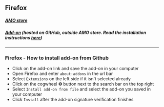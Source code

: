 ## Firefox

##### [AMO store](https://addons.mozilla.org/firefox/addon/particle-iridium/)  
##### [Add-on](https://github.com/ParticleCore/Iridium/raw/master/dist/Iridium.xpi) (hosted on GitHub, outside AMO store. Read the installation instructions [here](#install_addon))

---
### <a name="install_addon">Firefox - How to install add-on from Github
 - Click on the add-on link and save the add-on in your computer
 - Open Firefox and enter `about:addons` in the url bar
 - Select `Extensions` on the left side if it isn't selected already  
 - Click on the cogwheel **⚙** button next to the search bar on the top right
 - Select `Install add-on from file` and select the add-on you saved in your computer
 - Click `Install` after the add-on signature verification finishes 